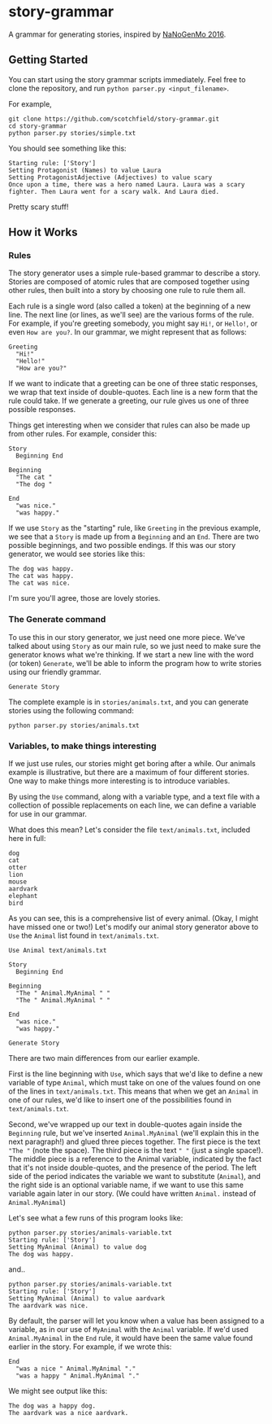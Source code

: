 # story-grammar
A grammar for generating stories, inspired by [NaNoGenMo 2016](https://github.com/NaNoGenMo/2016/).

## Getting Started
You can start using the story grammar scripts immediately. Feel free to clone the repository, and run `python parser.py <input_filename>`.

For example,

    git clone https://github.com/scotchfield/story-grammar.git
    cd story-grammar
    python parser.py stories/simple.txt

You should see something like this:

    Starting rule: ['Story']
    Setting Protagonist (Names) to value Laura
    Setting ProtagonistAdjective (Adjectives) to value scary
    Once upon a time, there was a hero named Laura. Laura was a scary fighter. Then Laura went for a scary walk. And Laura died.

Pretty scary stuff!

## How it Works

### Rules

The story generator uses a simple rule-based grammar to describe a story. Stories are composed of atomic rules that are composed together using other rules, then built into a story by choosing one rule to rule them all.

Each rule is a single word (also called a token) at the beginning of a new line. The next line (or lines, as we'll see) are the various forms of the rule. For example, if you're greeting somebody, you might say `Hi!`, or `Hello!`, or even `How are you?`. In our grammar, we might represent that as follows:

    Greeting
      "Hi!"
      "Hello!"
      "How are you?"

If we want to indicate that a greeting can be one of three static responses, we wrap that text inside of double-quotes. Each line is a new form that the rule could take. If we generate a greeting, our rule gives us one of three possible responses.

Things get interesting when we consider that rules can also be made up from other rules. For example, consider this:

    Story
      Beginning End

    Beginning
      "The cat "
      "The dog "

    End
      "was nice."
      "was happy."

If we use `Story` as the "starting" rule, like `Greeting` in the previous example, we see that a `Story` is made up from a `Beginning` and an `End`. There are two possible beginnings, and two possible endings. If this was our story generator, we would see stories like this:

    The dog was happy.
    The cat was happy.
    The cat was nice.

I'm sure you'll agree, those are lovely stories.

### The Generate command

To use this in our story generator, we just need one more piece. We've talked about using `Story` as our main rule, so we just need to make sure the generator knows what we're thinking. If we start a new line with the word (or token) `Generate`, we'll be able to inform the program how to write stories using our friendly grammar.

    Generate Story

The complete example is in `stories/animals.txt`, and you can generate stories using the following command:

    python parser.py stories/animals.txt

### Variables, to make things interesting

If we just use rules, our stories might get boring after a while. Our animals example is illustrative, but there are a maximum of four different stories. One way to make things more interesting is to introduce variables.

By using the `Use` command, along with a variable type, and a text file with a collection of possible replacements on each line, we can define a variable for use in our grammar.

What does this mean? Let's consider the file `text/animals.txt`, included here in full:

    dog
    cat
    otter
    lion
    mouse
    aardvark
    elephant
    bird

As you can see, this is a comprehensive list of every animal. (Okay, I might have missed one or two!) Let's modify our animal story generator above to `Use` the `Animal` list found in `text/animals.txt`.

    Use Animal text/animals.txt

    Story
      Beginning End

    Beginning
      "The " Animal.MyAnimal " "
      "The " Animal.MyAnimal " "

    End
      "was nice."
      "was happy."

    Generate Story

There are two main differences from our earlier example.

First is the line beginning with `Use`, which says that we'd like to define a new variable of type `Animal`, which must take on one of the values found on one of the lines in `text/animals.txt`. This means that when we get an `Animal` in one of our rules, we'd like to insert one of the possibilities found in `text/animals.txt`.

Second, we've wrapped up our text in double-quotes again inside the `Beginning` rule, but we've inserted `Animal.MyAnimal` (we'll explain this in the next paragraph!) and glued three pieces together. The first piece is the text `"The "` (note the space). The third piece is the text `" "` (just a single space!). The middle piece is a reference to the Animal variable, indicated by the fact that it's not inside double-quotes, and the presence of the period. The left side of the period indicates the variable we want to substitute (`Animal`), and the right side is an optional variable name, if we want to use this same variable again later in our story. (We could have written `Animal.` instead of `Animal.MyAnimal`)

Let's see what a few runs of this program looks like:

    python parser.py stories/animals-variable.txt
    Starting rule: ['Story']
    Setting MyAnimal (Animal) to value dog
    The dog was happy.

and..

    python parser.py stories/animals-variable.txt
    Starting rule: ['Story']
    Setting MyAnimal (Animal) to value aardvark
    The aardvark was nice.

By default, the parser will let you know when a value has been assigned to a variable, as in our use of `MyAnimal` with the `Animal` variable. If we'd used `Animal.MyAnimal` in the `End` rule, it would have been the same value found earlier in the story. For example, if we wrote this:

    End
      "was a nice " Animal.MyAnimal "."
      "was a happy " Animal.MyAnimal "."

We might see output like this:

    The dog was a happy dog.
    The aardvark was a nice aardvark.
